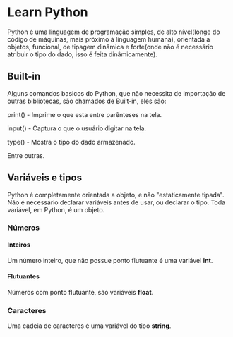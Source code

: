# Learn Python

Python é uma linguagem de programação simples, de alto nível(longe do código de máquinas, mais próximo à linguagem humana), orientada a objetos, funcional, de tipagem dinâmica e forte(onde não é necessário atribuir o tipo do dado, isso é feita dinâmicamente).

## Built-in
Alguns comandos basicos do Python, que não necessita de importação de outras bibliotecas, são chamados de Built-in, eles são:

print() - Imprime o que esta entre parênteses na tela.

input() - Captura o que o usuário digitar na tela.

type() - Mostra o tipo do dado armazenado.

Entre outras.

## Variáveis e tipos
Python é completamente orientada a objeto, e não "estaticamente tipada". Não é necessário declarar variáveis antes de usar, ou declarar o tipo. Toda variável, em Python, é um objeto.

### Números

#### Inteiros
Um número inteiro, que não possue ponto flutuante é uma variável **int**.

#### Flutuantes
Números com ponto flutuante, são variáveis **float**.

### Caracteres

Uma cadeia de caracteres é uma variável do tipo **string**.

